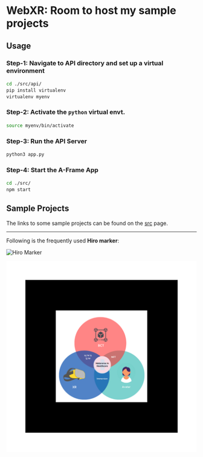 # WebXR: Room to host my sample projects

<!-- 
## Stepping In...

### Dependancies 

1. Three.js
2. A-frame
3. D3.js

### Steps for beg.:

<!-- _**only export `main.js`, `index.html`, and `public/` (and dependencies)**_   --

1. `npm install`
2. `npm start`

Now the project will be accessible at [http://localhost:8080/](http://localhost:8080/)  

_The result of executing above commands should look like:_  

```sh

  VITE v4.4.10  ready in 209 ms

  ➜  Local:   http://localhost:8080/
  ➜  Network: use --host to expose
  ➜  press h to show help

``` -->

## Usage

### Step-1: Navigate to API directory and set up a virtual environment  

```sh
cd ./src/api/ 
pip install virtualenv
virtualenv myenv
```

### Step-2: Activate the `python` virtual envt.  

```sh
source myenv/bin/activate
```

### Step-3: Run the API Server  

```sh
python3 app.py
```


### Step-4: Start the A-Frame App  

```sh
cd ./src/
npm start
```


## Sample Projects 

The links to some sample projects can be found on the [src](./src) page.  

---  

Following is the frequently used **Hiro marker**:  

![Hiro Marker](https://upload.wikimedia.org/wikiversity/en/0/08/Pattern-hiro.png)   

<!--
 Best for 6-%  to 65% pattern ratio generated from:
 https://jeromeetienne.github.io/AR.js/three.js/examples/marker-training/examples/generator.htmlhttps://jeromeetienne.github.io/AR.js/three.js/examples/marker-training/examples/generator.html
-->
![RASSE Marker](./src/basics/markers/xrm.png)   